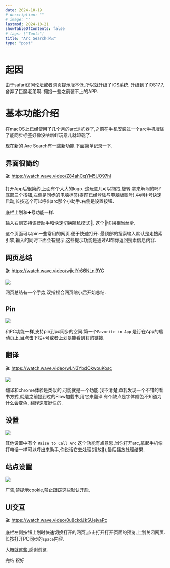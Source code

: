 ```yaml
---
date: 2024-10-19
# description: ""
# image: ""
lastmod: 2024-10-21
showTableOfContents: false
# tags: ["Tools"]
title: "Arc Search小记"
type: "post"
---
```


# 起因

由于safari访问论坛或者网页提示版本低,所以就升级了iOS系统.
升级到了iOS17.7,舍弃了巨魔老弟啊. 拥抱一些之前装不上的APP.

# 基本功能介绍

在macOS上已经使用了几个月的arc浏览器了,之前在手机安装过一个arc手机版除了能同步标签好像没啥新鲜玩意儿就卸载了.

现在新的 Arc Search有一些新功能.下面简单记录一下.

## 界面很简约

🎬: https://watch.wave.video/Z84ahCqYM5UO97hl

打开App后很简约,上面有个大大的logo. 这玩意儿可以拖拽,旋转.拿来解闷的吗?
底部三个按钮,左侧是同步的电脑标签(提前已经登陆与电脑版账号).中间➕号快速启动,长按这个可以呼出arc那个小助手.右侧是设置按钮.

底栏上划和➕号功能一样.

输入右侧支持语音助手和快速切换隐私模式👀. 这个👀切换相当丝滑.

这个页面可以pin一些常用的网页.便于快速打开. 最顶部的搜索输入默认是走搜索引擎,输入的同时下面会有提示,这些提示功能是通过AI帮你返回搜索信息内容.


## 网页总结

🎬: https://watch.wave.video/wjieIYr66NLni9YG

![](https://s2.loli.net/2024/10/21/z8bCDf1pVjEI6KU.png)

网页总结有一个手势,双指捏合网页缩小后开始总结.


## Pin

![](https://s2.loli.net/2024/10/21/EqzNLCnTQvxm3Vi.jpg)

和PC功能一样,支持pin到pc同步的空间.第一个`Favorite in App` 是钉在App的启动页上,当点击下栏+号或者上划是能看到钉的链接.


## 翻译

🎬: https://watch.wave.video/wLN3YbdOkwouKosc

![](https://s2.loli.net/2024/10/21/aEqjQkBb3pT7JDs.png)

翻译和chrome体验是类似的,可能就是一个功能.我不清楚,单我发现一个不错的看书方式,就是之前提到过的Flow加载书,用它来翻译.有个缺点是字体颜色不知道为什么会变色. 翻译速度挺快的.
## 设置

![](https://s2.loli.net/2024/10/21/Fz1jbEVpcX2AfHg.png)

其他设置中有个 `Raise to Call Arc` 这个功能有点意思,当你打开arc,拿起手机像打电话一样可以呼出来助手,你说话它去处理(播放🎵),最后播放处理结果.

## 站点设置
![](https://s2.loli.net/2024/10/21/IO5T8t4eivjCDNB.jpg)

广告,禁提示cookie,禁止跟踪这些默认开启.

## UI交互

🎬: https://watch.wave.video/0u8ckdJkSUejvaPc

底栏左侧按钮上划时快速切换打开的网页,点击打开打开页面的预览,上划关闭网页.长按打开PC同步的`space`内容.


大概就这些,感谢浏览.

完结
祝好
